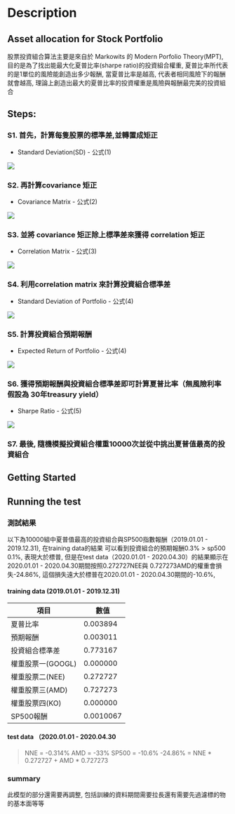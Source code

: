 # Description
## Asset allocation for Stock Portfolio  

股票投資組合算法主要是來自於 Markowits 的 Modern Porfolio Theory(MPT), 目的是為了找出能最大化夏普比率(sharpe ratio)的投資組合權重, 夏普比率所代表的是1單位的風險能創造出多少報酬, 當夏普比率是越高, 代表者相同風險下的報酬就會越高, 理論上創造出最大的夏普比率的投資權重是風險與報酬最完美的投資組合 

## Steps:

### S1. 首先，計算每隻股票的標準差,並轉置成矩正
  - Standard Deviation(SD) - 公式(1)

![](https://i.imgur.com/DhGPopQ.png)
### S2. 再計算covariance 矩正
  - Covariance Matrix - 公式(2)

![](https://i.imgur.com/HHAfUtE.png)
### S3. 並將 covariance 矩正除上標準差來獲得 correlation 矩正
  - Correlation Matrix - 公式(3)

![](https://i.imgur.com/syr2jq8.png)
### S4. 利用correlation matrix 來計算投資組合標準差
  - Standard Deviation of Portfolio - 公式(4)

![](https://i.imgur.com/Nq86N23.png)

### S5. 計算投資組合預期報酬
  - Expected Return of Portfolio - 公式(4)

![](https://i.imgur.com/2PKM7k4.png)

### S6. 獲得預期報酬與投資組合標準差即可計算夏普比率（無風險利率假設為 30年treasury yield） 
  - Sharpe Ratio - 公式(5)

![](https://i.imgur.com/cob2R7e.png)

### S7. 最後, 隨機模擬投資組合權重10000次並從中挑出夏普值最高的投資組合


## Getting Started 



## Running the test 
### 測試結果
以下為10000組中夏普值最高的投資組合與SP500指數報酬（2019.01.01 - 2019.12.31), 在training data的結果 可以看到投資組合的預期報酬0.3% > sp500 0.1%, 表現大於標普, 但是在test data（2020.01.01 - 2020.04.30）的結果顯示在2020.01.01 - 2020.04.30期間按照0.272727NEE與 0.727273AMD的權重會損失-24.86%, 這個損失遠大於標普在2020.01.01 - 2020.04.30期間的-10.6%, 
#### **training data (2019.01.01 - 2019.12.31)**
| 項目        |   數值     | 
| --------    | --------  | 
| 夏普比率     | 0.003894  | 
| 預期報酬     | 0.003011  | 
| 投資組合標準差| 0.773167  | 
| 權重股票一(GOOGL)    | 0.000000  | 
| 權重股票二(NEE)    | 0.272727  | 
| 權重股票三(AMD)    | 0.727273  | 
| 權重股票四(KO)    | 0.000000  | 
| SP500報酬    | 0.0010067 |
#### **test data （2020.01.01 - 2020.04.30**
> NNE = -0.314%
> AMD = -33%
> SP500 = -10.6%
> -24.86% = NNE * 0.272727 + AMD * 0.727273
### summary 
此模型的部分還需要再調整, 包括訓練的資料期間需要拉長還有需要先過濾標的物的基本面等等
